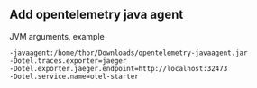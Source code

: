 ## Add opentelemetry java agent

JVM arguments, example

``` 
-javaagent:/home/thor/Downloads/opentelemetry-javaagent.jar
-Dotel.traces.exporter=jaeger
-Dotel.exporter.jaeger.endpoint=http://localhost:32473
-Dotel.service.name=otel-starter
```